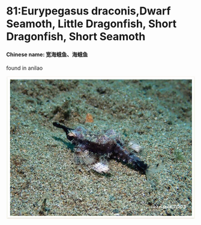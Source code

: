 # 81:Eurypegasus draconis,Dwarf Seamoth, Little Dragonfish, Short Dragonfish, Short Seamoth

#### Chinese name: 宽海蛾鱼、海蛾鱼

found in anilao 

![](../../.gitbook/assets/eurypegasus-draconis.jpg)


